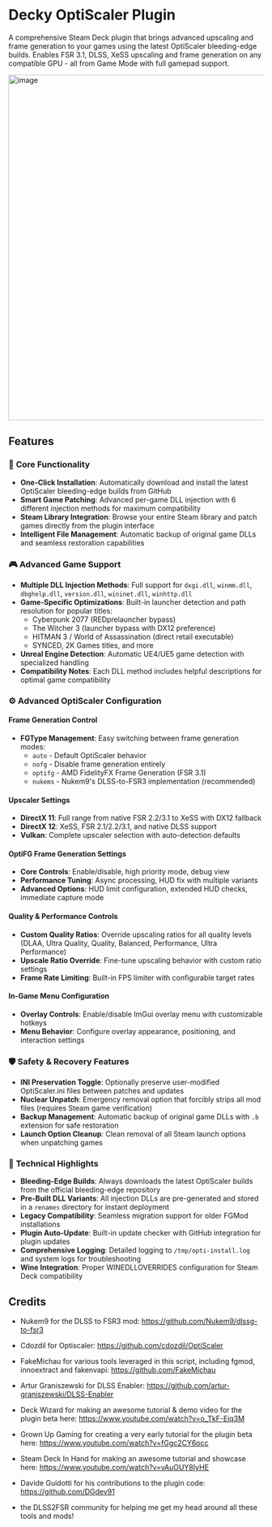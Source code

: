 # Decky OptiScaler Plugin

A comprehensive Steam Deck plugin that brings advanced upscaling and frame generation to your games using the latest OptiScaler bleeding-edge builds. Enables FSR 3.1, DLSS, XeSS upscaling and frame generation on any compatible GPU - all from Game Mode with full gamepad support.

<img width="681" alt="image" src="https://github.com/user-attachments/assets/99e1f9d7-ee82-465e-871d-b87297d02f02" />

## Features

### 🚀 **Core Functionality**
- **One-Click Installation**: Automatically download and install the latest OptiScaler bleeding-edge builds from GitHub
- **Smart Game Patching**: Advanced per-game DLL injection with 6 different injection methods for maximum compatibility
- **Steam Library Integration**: Browse your entire Steam library and patch games directly from the plugin interface
- **Intelligent File Management**: Automatic backup of original game DLLs and seamless restoration capabilities

### 🎮 **Advanced Game Support**
- **Multiple DLL Injection Methods**: Full support for `dxgi.dll`, `winmm.dll`, `dbghelp.dll`, `version.dll`, `wininet.dll`, `winhttp.dll`
- **Game-Specific Optimizations**: Built-in launcher detection and path resolution for popular titles:
  - Cyberpunk 2077 (REDprelauncher bypass)
  - The Witcher 3 (launcher bypass with DX12 preference)  
  - HITMAN 3 / World of Assassination (direct retail executable)
  - SYNCED, 2K Games titles, and more
- **Unreal Engine Detection**: Automatic UE4/UE5 game detection with specialized handling
- **Compatibility Notes**: Each DLL method includes helpful descriptions for optimal game compatibility

### ⚙️ **Advanced OptiScaler Configuration**

#### **Frame Generation Control**
- **FGType Management**: Easy switching between frame generation modes:
  - `auto` - Default OptiScaler behavior
  - `nofg` - Disable frame generation entirely
  - `optifg` - AMD FidelityFX Frame Generation (FSR 3.1)
  - `nukems` - Nukem9's DLSS-to-FSR3 implementation (recommended)

#### **Upscaler Settings**
- **DirectX 11**: Full range from native FSR 2.2/3.1 to XeSS with DX12 fallback
- **DirectX 12**: XeSS, FSR 2.1/2.2/3.1, and native DLSS support
- **Vulkan**: Complete upscaler selection with auto-detection defaults

#### **OptiFG Frame Generation Settings**
- **Core Controls**: Enable/disable, high priority mode, debug view
- **Performance Tuning**: Async processing, HUD fix with multiple variants
- **Advanced Options**: HUD limit configuration, extended HUD checks, immediate capture mode

#### **Quality & Performance Controls**
- **Custom Quality Ratios**: Override upscaling ratios for all quality levels (DLAA, Ultra Quality, Quality, Balanced, Performance, Ultra Performance)
- **Upscale Ratio Override**: Fine-tune upscaling behavior with custom ratio settings
- **Frame Rate Limiting**: Built-in FPS limiter with configurable target rates

#### **In-Game Menu Configuration**
- **Overlay Controls**: Enable/disable ImGui overlay menu with customizable hotkeys
- **Menu Behavior**: Configure overlay appearance, positioning, and interaction settings

### 🛡️ **Safety & Recovery Features**
- **INI Preservation Toggle**: Optionally preserve user-modified OptiScaler.ini files between patches and updates
- **Nuclear Unpatch**: Emergency removal option that forcibly strips all mod files (requires Steam game verification)
- **Backup Management**: Automatic backup of original game DLLs with `.b` extension for safe restoration
- **Launch Option Cleanup**: Clean removal of all Steam launch options when unpatching games

### 🔧 **Technical Highlights**
- **Bleeding-Edge Builds**: Always downloads the latest OptiScaler builds from the official bleeding-edge repository
- **Pre-Built DLL Variants**: All injection DLLs are pre-generated and stored in a `renames` directory for instant deployment
- **Legacy Compatibility**: Seamless migration support for older FGMod installations
- **Plugin Auto-Update**: Built-in update checker with GitHub integration for plugin updates
- **Comprehensive Logging**: Detailed logging to `/tmp/opti-install.log` and system logs for troubleshooting
- **Wine Integration**: Proper WINEDLLOVERRIDES configuration for Steam Deck compatibility

## Credits

- Nukem9 for the DLSS to FSR3 mod: https://github.com/Nukem9/dlssg-to-fsr3

- Cdozdil for Optiscaler: https://github.com/cdozdil/OptiScaler

- FakeMichau for various tools leveraged in this script, including fgmod, innoextract and fakenvapi: https://github.com/FakeMichau

- Artur Graniszewski for DLSS Enabler: https://github.com/artur-graniszewski/DLSS-Enabler 

- Deck Wizard for making an awesome tutorial & demo video for the plugin beta here: https://www.youtube.com/watch?v=o_TkF-Eiq3M 

- Grown Up Gaming for creating a very early tutorial for the plugin beta here: https://www.youtube.com/watch?v=fGgc2CY6occ

- Steam Deck In Hand for making an awesome tutorial and showcase here: https://www.youtube.com/watch?v=vAuOUY8IyHE

- Davide Guidotti for his contributions to the plugin code: https://github.com/DGdev91

- the DLSS2FSR community for helping me get my head around all these tools and mods!
